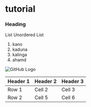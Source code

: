 # tutorial
### Heading

List
Unordered List
1. kano
2. kaduna
3. kalinga
4. ahamd

  ![GitHub Logo](https://github.githubassets.com/images/modules/logos_page/GitHub-Mark.png)


 | Header 1 | Header 2 | Header 3 |
|------------|----------|----------|
| Row 1    | Cell 2   | Cell 3   |
| Row 2    | Cell 5   | Cell 6   |

   
